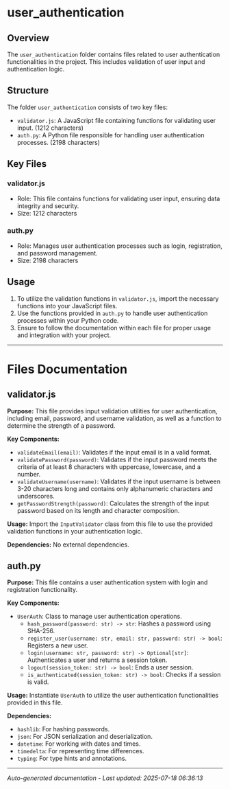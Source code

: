 # user_authentication

## Overview
The `user_authentication` folder contains files related to user authentication functionalities in the project. This includes validation of user input and authentication logic.

## Structure
The folder `user_authentication` consists of two key files:
- `validator.js`: A JavaScript file containing functions for validating user input. (1212 characters)
- `auth.py`: A Python file responsible for handling user authentication processes. (2198 characters)

## Key Files
### validator.js
- Role: This file contains functions for validating user input, ensuring data integrity and security.
- Size: 1212 characters

### auth.py
- Role: Manages user authentication processes such as login, registration, and password management.
- Size: 2198 characters

## Usage
1. To utilize the validation functions in `validator.js`, import the necessary functions into your JavaScript files.
2. Use the functions provided in `auth.py` to handle user authentication processes within your Python code.
3. Ensure to follow the documentation within each file for proper usage and integration with your project.

---

# Files Documentation

## validator.js

**Purpose:** This file provides input validation utilities for user authentication, including email, password, and username validation, as well as a function to determine the strength of a password.

**Key Components:**
- `validateEmail(email)`: Validates if the input email is in a valid format.
- `validatePassword(password)`: Validates if the input password meets the criteria of at least 8 characters with uppercase, lowercase, and a number.
- `validateUsername(username)`: Validates if the input username is between 3-20 characters long and contains only alphanumeric characters and underscores.
- `getPasswordStrength(password)`: Calculates the strength of the input password based on its length and character composition.

**Usage:** Import the `InputValidator` class from this file to use the provided validation functions in your authentication logic.

**Dependencies:** No external dependencies.

## auth.py

**Purpose:** This file contains a user authentication system with login and registration functionality.

**Key Components:**
- `UserAuth`: Class to manage user authentication operations.
  - `hash_password(password: str) -> str`: Hashes a password using SHA-256.
  - `register_user(username: str, email: str, password: str) -> bool`: Registers a new user.
  - `login(username: str, password: str) -> Optional[str]`: Authenticates a user and returns a session token.
  - `logout(session_token: str) -> bool`: Ends a user session.
  - `is_authenticated(session_token: str) -> bool`: Checks if a session is valid.

**Usage:** Instantiate `UserAuth` to utilize the user authentication functionalities provided in this file.

**Dependencies:**
- `hashlib`: For hashing passwords.
- `json`: For JSON serialization and deserialization.
- `datetime`: For working with dates and times.
- `timedelta`: For representing time differences.
- `typing`: For type hints and annotations.

---
*Auto-generated documentation - Last updated: 2025-07-18 06:36:13*
